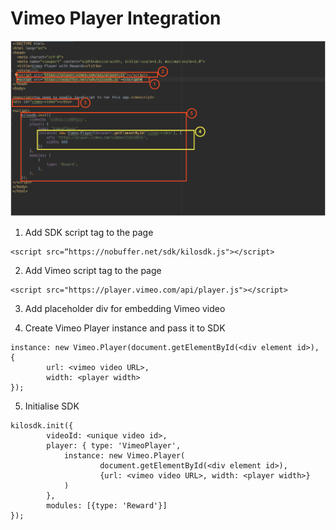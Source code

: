 # Vimeo Player Integration
![image](https://raw.githubusercontent.com/verasitytech/docs/master/integrations/img/Vimeo.png)
 
1. Add SDK script tag to the page
```
<script src=“https://nobuffer.net/sdk/kilosdk.js"></script>
```

2. Add Vimeo script tag to the page
```
<script src="https://player.vimeo.com/api/player.js"></script>
```

3. Add placeholder div for embedding Vimeo video

4. Create Vimeo Player instance and pass it to SDK
```
instance: new Vimeo.Player(document.getElementById(<div element id>), {
		url: <vimeo video URL>,
		width: <player width>
});
```

5. Initialise SDK
```
kilosdk.init({
		videoId: <unique video id>,
		player: { type: 'VimeoPlayer',
			instance: new Vimeo.Player(
					document.getElementById(<div element id>),
					{url: <vimeo video URL>, width: <player width>}
			)
		},
		modules: [{type: 'Reward'}]
});
```